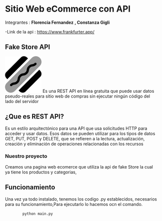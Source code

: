 # Sitio Web eCommerce con API
Integrantes :
**Florencia Fernandez**
**, Constanza Gigli**

-Link de la api :
<a href="https://www.frankfurter.app/">https://www.frankfurter.app/</a><br>
## Fake Store API
 <img src="logoFrank.png" width="120">    
Es una REST API en línea gratuita que puede usar  datos pseudo-reales para sitio web de compras sin ejecutar ningún código del lado del servidor </li>

## ¿Que es REST API?
Es un estilo arquitectónico para una  API que usa solicitudes HTTP para acceder y usar datos. Esos datos se pueden utilizar para los tipos de datos GET, PUT, POST y DELETE, que se refieren a la lectura, actualización, creación y eliminación de operaciones relacionadas con los recursos

### Nuestro proyecto 
Creamos una pagina web ecomerce que utiliza la api de fake Store la cual ya tiene los productos y categorias,

<h2 class="code-line" data-line-start=30 data-line-end=31 ><a id="Funcionamiento_30"></a>Funcionamiento</h2>
<p class="has-line-data" data-line-start="32" data-line-end="33">Una vez ya todo instalado, tenemos los codigo .py establecidos, necesarios para su funcionamiento,Para ejecutarlo lo hacemos ocn el comando.</p>
 <pre><code>        python main.py
</code></pre> 
 </ul>
